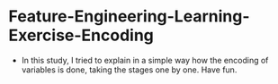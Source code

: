 # Feature-Engineering-Learning-Exercise-Encoding

- In this study, I tried to explain in a simple way how the encoding of variables is done, taking the stages one by one. Have fun.
